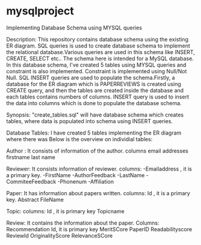# mysqlproject

Implementing Database Schema using MYSQL queries

Description:
This repository contains database schema using the existing ER diagram. SQL queries is used to create database schema to implement the relational database.Various queries are used in this schema like INSERT, CREATE, SELECT etc..
The schema here is intended for a MySQL database. In this database schema, I've created 5 tables using MYSQL queries and constraint is also implemented. Constraint is implemented using Null/Not Null. SQL INSERT queries are used to populate the schema.Firstly, a database for the ER diagram which is PAPERREVIEWS is created using CREATE query, and then the tables are created inside the database and each tables contains numbers of columns. INSERT query is used to insert the data into columns which is done to populate the database schema. 


Synopsis:
"create_tables.sql" will have database schema which creates tables, where data is populated into schema using INSERT queries.

Database Tables:
I have created 5 tables implementing the ER diagram where there was 
Below is the overview on individial tables:

Author :
It consists of information of the author.
columns
email addresses
firstname
last name

Reviewer:
It consists information of reviewer.
columns:
-Emailaddress , it is a primary key.
-FirstName
-AuthorFeedback
-LastName
-CommiteeFeedback
-Phonenum
-Affiliation

Paper:
It has information about papers written.
columns:
Id , it is a primary key.
Abstract
FileName

Topic:
columns:
Id , it is primary key
Topicname

Review:
It contains the information about the paper. 
Columns:
Recommendation
Id, it is primary key
MeritSCore
PaperID
Readabilityscore
ReviewId
OriginalityScore
RelevanceSCore


